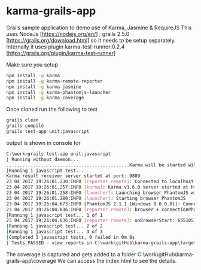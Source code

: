 # karma-grails-app
Grails sample application to demo use of Karma, Jasmine &amp; RequireJS
This uses NodeJs  [https://nodejs.org/en/] , grails 2.5.0 [https://grails.org/download.html] so it needs to be setup separately.
Internally it uses plugin karma-test-runner:0.2.4 [https://grails.org/plugin/karma-test-runner]

Make sure you setup
```bash
npm install -g karma
npm install -g karma-remote-reporter
npm install -g karma-jasmine
npm install -g karma-phantomjs-launcher
npm install -g karma-coverage
```

Once cloned run the following to test
```bash
grails clean
grails compile
grails test-app unit:javascript
```

output is shown in console for
```bash
C:\work>grails test-app unit:javascript
| Running without daemon...
..............................................Karma will be started with process builder args: [karma.cmd, start, C:\work\gitHub\karma-grails-app\.\karma.conf.js]
|Running 1 javascript test...
Karma result receiver server startet at port: 9889
23 04 2017 19:26:01.230:INFO [reporter.remote]: Connected to localhost:9889
23 04 2017 19:26:01.257:INFO [karma]: Karma v1.6.0 server started at http://0.0.0.0:9876/
23 04 2017 19:26:01.258:INFO [launcher]: Launching browser PhantomJS with unlimited concurrency
23 04 2017 19:26:01.280:INFO [launcher]: Starting browser PhantomJS
23 04 2017 19:26:04.673:INFO [PhantomJS 2.1.1 (Windows 8 0.0.0)]: Connected on socket YUBZY2QYBwBsTi9gAAAA with id 65510579
23 04 2017 19:26:04.836:INFO [reporter.remote]: browser + connectionPhantomJS 2.1.1 (Windows 8 0.0.0)
|Running 1 javascript test... 1 of 1
23 04 2017 19:26:04.836:INFO [reporter.remote]: onBrowserStart: 65510579
|Running 1 javascript test... 2 of 2
|Running 1 javascript test... 3 of 3
|Completed 3 javascript tests, 0 failed in 0m 8s
| Tests PASSED - view reports in C:\work\gitHub\karma-grails-app\target\test-reports
```

The coverage is captured and gets added to a folder  C:\work\gitHub\karma-grails-app\coverage
We can access the index.html to see the details.
